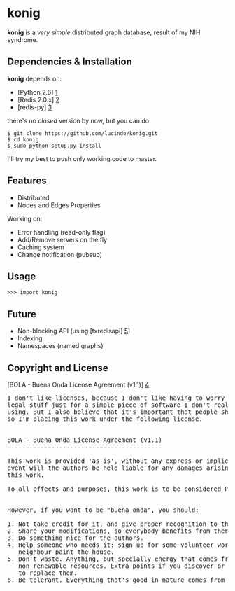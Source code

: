 konig
=====

**konig** is a *very simple* distributed graph database, result of my NIH syndrome.

Dependencies & Installation
---------------------------

**konig** depends on:

* [Python 2.6] [1]
* [Redis 2.0.x] [2]
* [redis-py] [3]

there's no *closed* version by now, but you can do:

    $ git clone https://github.com/lucindo/konig.git
	$ cd konig
	$ sudo python setup.py install

I'll try my best to push only working code to master.

Features
--------

* Distributed
* Nodes and Edges Properties

Working on:

* Error handling (read-only flag)
* Add/Remove servers on the fly
* Caching system
* Change notification (pubsub)

Usage
-----

    >>> import konig

Future
------

* Non-blocking API (using [txredisapi] [5])
* Indexing
* Namespaces (named graphs)

Copyright and License
---------------------

[BOLA - Buena Onda License Agreement (v1.1)] [4]

<pre>
I don't like licenses, because I don't like having to worry about all this
legal stuff just for a simple piece of software I don't really mind anyone
using. But I also believe that it's important that people share and give back;
so I'm placing this work under the following license.


BOLA - Buena Onda License Agreement (v1.1)
------------------------------------------

This work is provided 'as-is', without any express or implied warranty. In no
event will the authors be held liable for any damages arising from the use of
this work.

To all effects and purposes, this work is to be considered Public Domain.


However, if you want to be "buena onda", you should:

1. Not take credit for it, and give proper recognition to the authors.
2. Share your modifications, so everybody benefits from them.
3. Do something nice for the authors.
4. Help someone who needs it: sign up for some volunteer work or help your
   neighbour paint the house.
5. Don't waste. Anything, but specially energy that comes from natural
   non-renewable resources. Extra points if you discover or invent something
   to replace them.
6. Be tolerant. Everything that's good in nature comes from cooperation.
</pre>

  [1]: http://www.python.org/                      "Python"
  [2]: http://code.google.com/p/redis/             "Redis"
  [3]: http://github.com/andymccurdy/redis-py/     "redis-py"
  [4]: http://blitiri.com.ar/p/bola/               "BOLA - Buena Onda License Agreement (v1.1)"
  [5]: https://github.com/gleicon/txredisapi       "redis client for twisted"
